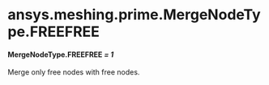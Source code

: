 <a id="ansys-meshing-prime-mergenodetype-freefree"></a>

# ansys.meshing.prime.MergeNodeType.FREEFREE

<a id="ansys.meshing.prime.MergeNodeType.FREEFREE"></a>

#### MergeNodeType.FREEFREE *= 1*

Merge only free nodes with free nodes.

<!-- !! processed by numpydoc !! -->
